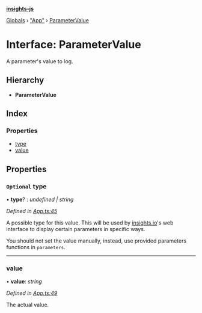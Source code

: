 **[insights-js](../README.md)**

[Globals](../globals.md) › [&quot;App&quot;](../modules/_app_.md) › [ParameterValue](_app_.parametervalue.md)

# Interface: ParameterValue

A parameter's value to log.

## Hierarchy

* **ParameterValue**

## Index

### Properties

* [type](_app_.parametervalue.md#optional-type)
* [value](_app_.parametervalue.md#value)

## Properties

### `Optional` type

• **type**? : *undefined | string*

*Defined in [App.ts:45](https://github.com/getinsights/insights-js/blob/d0bb780/src/App.ts#L45)*

A possible type for this value.
This will be used by [insights.io](https://insights.io)'s web interface to display certain parameters in specific ways.

You should not set the value manually, instead, use provided parameters functions in `parameters`.

___

###  value

• **value**: *string*

*Defined in [App.ts:49](https://github.com/getinsights/insights-js/blob/d0bb780/src/App.ts#L49)*

The actual value.